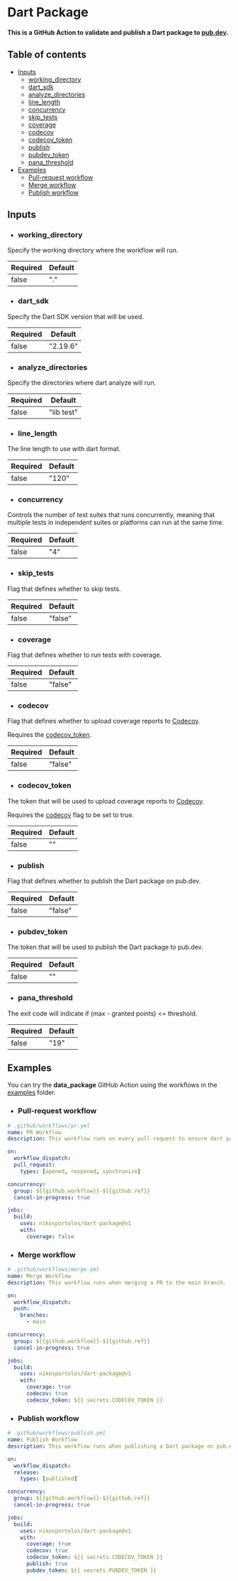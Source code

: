 # Dart Package

#### This is a GitHub Action to validate and publish a Dart package to [pub.dev](https://pub.dev/).

## Table of contents

- [Inputs](#inputs)
  - [working_directory](#working-directory)
  - [dart_sdk](#dart-sdk)
  - [analyze_directories](#analyze_directories)
  - [line_length](#line_length)
  - [concurrency](#concurrency)
  - [skip_tests](#skip_tests)
  - [coverage](#coverage)
  - [codecov](#codecov)
  - [codecov_token](#codecov_token)
  - [publish](#publish)
  - [pubdev_token](#pubdev_token)
  - [pana_threshold](#pana_threshold)
- [Examples](#examples)
  - [Pull-request workflow](#pull-request-workflow)
  - [Merge workflow](#merge-workflow)
  - [Publish workflow](#publish-workflow)


## Inputs

- ### working_directory

Specify the working directory where the workflow will run.

|Required|Default|
|--------|-------|
|false   | "."   |


- ### dart_sdk

Specify the Dart SDK version that will be used.

|Required| Default  |
|--------|----------|
|false   | "2.19.6" |


- ### analyze_directories

Specify the directories where dart analyze will run.

|Required| Default    |
|--------|------------|
|false   | "lib test" |

  
- ### line_length

The line length to use with dart format.

|Required| Default |
|--------|---------|
|false   | "120"   |

  
- ### concurrency

Controls the number of test suites that runs concurrently, 
meaning that multiple tests in independent suites or platforms can run at the same time.

|Required| Default |
|--------|---------|
|false   | "4"     |

  
- ### skip_tests

Flag that defines whether to skip tests.

|Required| Default |
|--------|---------|
|false   | "false" |

  
- ### coverage

Flag that defines whether to run tests with coverage.

|Required| Default |
|--------|---------|
|false   | "false" |

 
- ### codecov

Flag that defines whether to upload coverage reports to [Codecov](https://about.codecov.io/). 

Requires the [codecov_token](#codecov_token).

|Required| Default |
|--------|---------|
|false   | "false" |

  
- ### codecov_token

The token that will be used to upload coverage reports to [Codecov](https://about.codecov.io/). 

Requires the [codecov](#codecov) flag to be set to true. 

|Required| Default |
|--------|---------|
|false   | ""      |

   
- ### publish

Flag that defines whether to publish the Dart package on pub.dev. 

|Required| Default |
|--------|---------|
|false   | "false" |


- ### pubdev_token

The token that will be used to publish the Dart package to pub.dev. 

|Required| Default |
|--------|---------|
|false   | ""      |

   
- ### pana_threshold

The exit code will indicate if (max - granted points) <= threshold. 

|Required| Default |
|--------|---------|
|false   | "19"    |


## Examples

You can try the **data_package** GitHub Action using the workflows in the [examples](https://github.com/nikosportolos/data_package/tree/main/examples/workflows) folder.

- ### Pull-request workflow

```yaml
# .github/workflows/pr.yml 
name: PR Workflow
description: This workflow runs on every pull-request to ensure dart package quality.

on:
  workflow_dispatch:
  pull_request:
    types: [opened, reopened, synchronize]

concurrency:
  group: ${{github.workflow}}-${{github.ref}}
  cancel-in-progress: true

jobs:
  build:
    uses: nikosportolos/dart-package@v1
    with:
      coverage: false
```


- ### Merge workflow

```yaml
# .github/workflows/merge.yml 
name: Merge Workflow
description: This workflow runs when merging a PR to the main branch.

on:
  workflow_dispatch:
  push:
    branches:
      - main

concurrency:
  group: ${{github.workflow}}-${{github.ref}}
  cancel-in-progress: true

jobs:
  build:
    uses: nikosportolos/dart-package@v1
    with:
      coverage: true
      codecov: true
      codecov_token: ${{ secrets.CODECOV_TOKEN }}
```


- ### Publish workflow

```yaml
# .github/workflows/publish.yml 
name: Publish Workflow
description: This workflow runs when publishing a Dart package on pub.dev.

on:
  workflow_dispatch:
  release:
    types: [published]

concurrency:
  group: ${{github.workflow}}-${{github.ref}}
  cancel-in-progress: true

jobs:
  build:
    uses: nikosportolos/dart-package@v1
    with:
      coverage: true
      codecov: true
      codecov_token: ${{ secrets.CODECOV_TOKEN }}
      publish: true
      pubdev_token: ${{ secrets.PUBDEV_TOKEN }}
```
